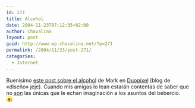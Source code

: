 ```yaml
---
id: 271
title: Alcohol
date: 2004-11-23T07:12:35+02:00
author: Chavalina
layout: post
guid: http://www.wp.chavalina.net/?p=271
permalink: /2004/11/23/post-271/
categories:
  - Internet
---
```

Buen&iacute;simo <a href="http://blog.duopixel.com/archives/000169.html" target="_blank">este post sobre el alcohol</a> de Mark en <a href="http://blog.duopixel.com" target="_blank">Duopixel</a> (blog de «dise&ntilde;o» jeje). Cuando mis amigas lo lean estarán contentas de saber que no <acronym title="somos, lo reconozco...">son</acronym> las &uacute;nicas que le echan imaginación a los asuntos del bebercio.  
![emo](/imagenes/emoticonos/risa.gif)